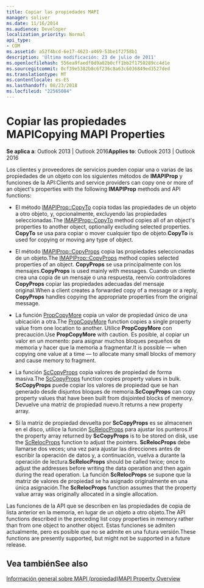 ```yaml
---
title: Copiar las propiedades MAPI
manager: soliver
ms.date: 11/16/2014
ms.audience: Developer
localization_priority: Normal
api_type:
- COM
ms.assetid: a52f4bcd-6e17-4623-a469-53be1f2758b1
description: 'Última modificación: 23 de julio de 2011'
ms.openlocfilehash: 556ea9faedf0d9a02b0cff1bb2f1750289cc4d1e
ms.sourcegitcommit: 0cf39e5382b8c6f236c8a63c6036849ed3527ded
ms.translationtype: MT
ms.contentlocale: es-ES
ms.lasthandoff: 08/23/2018
ms.locfileid: "22565084"
---
```

# <a name="copying-mapi-properties"></a><span data-ttu-id="015e2-103">Copiar las propiedades MAPI</span><span class="sxs-lookup"><span data-stu-id="015e2-103">Copying MAPI Properties</span></span>

  
  
<span data-ttu-id="015e2-104">**Se aplica a**: Outlook 2013 | Outlook 2016</span><span class="sxs-lookup"><span data-stu-id="015e2-104">**Applies to**: Outlook 2013 | Outlook 2016</span></span> 
  
<span data-ttu-id="015e2-105">Los clientes y proveedores de servicios pueden copiar una o varias de las propiedades de un objeto con los siguientes métodos de **IMAPIProp** y funciones de la API:</span><span class="sxs-lookup"><span data-stu-id="015e2-105">Clients and service providers can copy one or more of an object's properties with the following **IMAPIProp** methods and API functions:</span></span> 
  
- <span data-ttu-id="015e2-106">El método [IMAPIProp::CopyTo](imapiprop-copyto.md) copia todas las propiedades de un objeto a otro objeto, y, opcionalmente, excluyendo las propiedades seleccionadas.</span><span class="sxs-lookup"><span data-stu-id="015e2-106">The [IMAPIProp::CopyTo](imapiprop-copyto.md) method copies all of an object's properties to another object, optionally excluding selected properties.</span></span> <span data-ttu-id="015e2-107">**CopyTo** se usa para copiar o mover cualquier tipo de objeto.</span><span class="sxs-lookup"><span data-stu-id="015e2-107">**CopyTo** is used for copying or moving any type of object.</span></span> 
    
- <span data-ttu-id="015e2-108">El método [IMAPIProp::CopyProps](imapiprop-copyprops.md) copia las propiedades seleccionadas de un objeto.</span><span class="sxs-lookup"><span data-stu-id="015e2-108">The [IMAPIProp::CopyProps](imapiprop-copyprops.md) method copies selected properties of an object.</span></span> <span data-ttu-id="015e2-109">**CopyProps** se usa principalmente con los mensajes.</span><span class="sxs-lookup"><span data-stu-id="015e2-109">**CopyProps** is used mainly with messages.</span></span> <span data-ttu-id="015e2-110">Cuando un cliente crea una copia de un mensaje o una respuesta, reenvío controladores **CopyProps** copiar las propiedades adecuadas del mensaje original.</span><span class="sxs-lookup"><span data-stu-id="015e2-110">When a client creates a forwarded copy of a message or a reply, **CopyProps** handles copying the appropriate properties from the original message.</span></span> 
    
- <span data-ttu-id="015e2-111">La función [PropCopyMore](propcopymore.md) copia un valor de propiedad único de una ubicación a otra.</span><span class="sxs-lookup"><span data-stu-id="015e2-111">The [PropCopyMore](propcopymore.md) function copies a single property value from one location to another.</span></span> <span data-ttu-id="015e2-112">Utilice **PropCopyMore** con precaución.</span><span class="sxs-lookup"><span data-stu-id="015e2-112">Use **PropCopyMore** with caution.</span></span> <span data-ttu-id="015e2-113">Es posible, al copiar un valor en un momento: para asignar muchos bloques pequeños de memoria y hacer que la memoria a fragmentar.</span><span class="sxs-lookup"><span data-stu-id="015e2-113">It is possible — when copying one value at a time — to allocate many small blocks of memory and cause memory to fragment.</span></span> 
    
- <span data-ttu-id="015e2-114">La función [ScCopyProps](sccopyprops.md) copia valores de propiedad de forma masiva.</span><span class="sxs-lookup"><span data-stu-id="015e2-114">The [ScCopyProps](sccopyprops.md) function copies property values in bulk.</span></span> <span data-ttu-id="015e2-115">**ScCopyProps** puede copiar los valores de propiedad que se han generado desde disjuntos bloques de memoria.</span><span class="sxs-lookup"><span data-stu-id="015e2-115">**ScCopyProps** can copy property values that have been built from disjointed blocks of memory.</span></span> <span data-ttu-id="015e2-116">Devuelve una matriz de propiedad nuevo.</span><span class="sxs-lookup"><span data-stu-id="015e2-116">It returns a new property array.</span></span> 
    
- <span data-ttu-id="015e2-117">Si la matriz de propiedad devuelta por **ScCopyProps** es se almacenen en el disco, utilice la función [ScRelocProps](screlocprops.md) para ajustar los punteros.</span><span class="sxs-lookup"><span data-stu-id="015e2-117">If the property array returned by **ScCopyProps** is to be stored on disk, use the [ScRelocProps](screlocprops.md) function to adjust the pointers.</span></span> <span data-ttu-id="015e2-118">**ScRelocProps** debe llamarse dos veces; una vez para ajustar las direcciones antes de escribir la operación de datos y, a continuación, vuelva a durante la operación de lectura.</span><span class="sxs-lookup"><span data-stu-id="015e2-118">**ScRelocProps** should be called twice; once to adjust the addresses before writing the data operation and then again during the read operation.</span></span> <span data-ttu-id="015e2-119">La función **ScRelocProps** se supone que la matriz de valores de propiedad se ha asignado originalmente en una única asignación.</span><span class="sxs-lookup"><span data-stu-id="015e2-119">The **ScRelocProps** function assumes that the property value array was originally allocated in a single allocation.</span></span> 
    
<span data-ttu-id="015e2-120">Las funciones de la API que se describen en las propiedades de copia de lista anterior en la memoria, en lugar de un objeto a otro objeto.</span><span class="sxs-lookup"><span data-stu-id="015e2-120">The API functions described in the preceding list copy properties in memory rather than from one object to another object.</span></span> <span data-ttu-id="015e2-121">Estas funciones se admiten actualmente, pero es posible que no se admite en una futura versión.</span><span class="sxs-lookup"><span data-stu-id="015e2-121">These functions are presently supported, but might not be supported in a future release.</span></span>
  
## <a name="see-also"></a><span data-ttu-id="015e2-122">Vea también</span><span class="sxs-lookup"><span data-stu-id="015e2-122">See also</span></span>



[<span data-ttu-id="015e2-123">Información general sobre MAPI (propiedad)</span><span class="sxs-lookup"><span data-stu-id="015e2-123">MAPI Property Overview</span></span>](mapi-property-overview.md)

